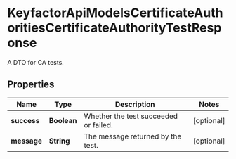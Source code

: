 

# KeyfactorApiModelsCertificateAuthoritiesCertificateAuthorityTestResponse

A DTO for CA tests.

## Properties

| Name | Type | Description | Notes |
|------------ | ------------- | ------------- | -------------|
|**success** | **Boolean** | Whether the test succeeded or failed. |  [optional] |
|**message** | **String** | The message returned by the test. |  [optional] |



